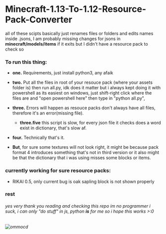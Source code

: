# Minecraft-1.13-To-1.12-Resource-Pack-Converter
all of these scipts basically just renames files or folders and edits names inside .jsons, I am probably missing changes for jsons in **minecraft/models/items** if it exits but I didn't have a resource pack to check so

### To run this thing: 
- **one.** Requirements, just install python3, any afaik
- **two.** Put all the files in root of your resouce pack (where your assets folder is) then run all.py, idk does it matter but i always kept doing it with powershell as its easiest on windows, just shift-right click where the files are and "open powershell here" then type in "python all.py", 
- **three.** Errors will happen as resouce packs don't always have all files, therefore it's an error(missing file). 
  - **three.five** this script is slow, for every json file it checks does a word exist in dictionary, that's slow af. 
- **four.** Technically that's it. 

- **But**, for sure some textures will not look right, it might be because pack format 4 introduces something that's not in third version or it also might be that the dictionary that i was using misses some blocks or items.


### currently working for sure resource packs:
 - RIKAI 0.5, only current bug is oak sapling block is not shown properly 
 
 ### rest
 ###### yes very thank you reading and checking this repo im no programmer i suck, i can only "do stuff" in js, python **is** for me so i hope this works >:0

 ###### ![ommocd](https://yatsukiko.me/u/omoCD.gif)
